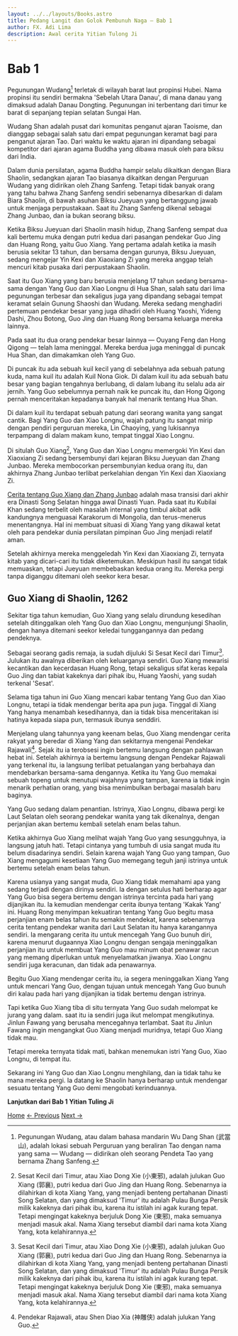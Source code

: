 ```yaml
---
layout: ../../layouts/Books.astro
title: Pedang Langit dan Golok Pembunuh Naga — Bab 1
author: FX. Adi Lima
description: Awal cerita Yitian Tulong Ji
---
```


# Bab 1

Pegunungan Wudang[^wudang-shan] terletak di wilayah barat laut propinsi Hubei. Nama propinsi itu sendiri bermakna 
'Sebelah Utara Danau', di mana danau yang dimaksud adalah Danau Dongting. Pegunungan ini terbentang dari timur ke barat
di sepanjang tepian selatan Sungai Han.

[^wudang-shan]: Pegunungan Wudang, atau dalam bahasa mandarin Wu Dang Shan (武當山), adalah lokasi sebuah Perguruan yang beraliran Tao dengan nama yang sama — Wudang — didirikan oleh seorang Pendeta Tao yang bernama Zhang Sanfeng.

Wudang Shan adalah pusat dari komunitas penganut ajaran Taoisme, dan dianggap sebagai salah satu dari empat 
pegunungan keramat bagi para penganut ajaran Tao. Dari waktu ke waktu ajaran ini dipandang sebagai kompetitor dari
ajaran agama Buddha yang dibawa masuk oleh para biksu dari India. 

Dalam dunia persilatan, agama Buddha hampir selalu dikaitkan dengan Biara Shaolin, sedangkan ajaran Tao biasanya
dikaitkan dengan Perguruan Wudang yang didirikan oleh Zhang Sanfeng. Tetapi tidak banyak orang yang tahu bahwa
Zhang Sanfeng sendiri sebenarnya dibesarkan di dalam Biara Shaolin, di bawah asuhan Biksu Jueyuan yang bertanggung 
jawab untuk menjaga perpustakaan. Saat itu Zhang Sanfeng dikenal sebagai Zhang Junbao, dan ia bukan seorang biksu.

Ketika Biksu Jueyuan dari Shaolin masih hidup, Zhang Sanfeng sempat dua kali bertemu muka dengan putri kedua
dari pasangan pendekar Guo Jing dan Huang Rong, yaitu Guo Xiang. Yang pertama adalah ketika ia masih berusia 
sekitar 13 tahun, dan bersama dengan gurunya, Biksu Jueyuan, sedang mengejar Yin Kexi dan Xiaoxiang Zi yang 
mereka anggap telah mencuri kitab pusaka dari perpustakaan Shaolin.

Saat itu Guo Xiang yang baru berusia menjelang 17 tahun sedang bersama-sama dengan Yang Guo dan Xiao Longnu
di Hua Shan, salah satu dari lima pegunungan terbesar dan sekaligus juga yang dipandang sebagai tempat keramat
selain Gunung Shaoshi dan Wudang. Mereka sedang menghadiri pertemuan pendekar besar yang juga dihadiri oleh
Huang Yaoshi, Yideng Dashi, Zhou Botong, Guo Jing dan Huang Rong bersama keluarga mereka lainnya.

Pada saat itu dua orang pendekar besar lainnya — Ouyang Feng dan Hong Qigong — telah lama meninggal. Mereka berdua
juga meninggal di puncak Hua Shan, dan dimakamkan oleh Yang Guo.

Di puncak itu ada sebuah kuil kecil yang di sebelahnya ada sebuah patung kuda, nama kuil itu adalah Kuil Nona Giok.
Di dalam kuil itu ada sebuah batu besar yang bagian tengahnya berlubang, di dalam lubang itu selalu ada air jernih.
Yang Guo sebelumnya pernah naik ke puncak itu, dan Hong Qigong pernah menceritakan kepadanya banyak hal menarik
tentang Hua Shan.

Di dalam kuil itu terdapat sebuah patung dari seorang wanita yang sangat cantik. Bagi Yang Guo dan Xiao Longnu,
wajah patung itu sangat mirip dengan pendiri perguruan mereka, Lin Chaoying, yang lukisannya terpampang di
dalam makam kuno, tempat tinggal Xiao Longnu.

Di situlah Guo Xiang[^sesat-kecil], Yang Guo dan Xiao Longnu memergoki Yin Kexi dan Xiaoxiang Zi sedang bersembunyi dari 
kejaran Biksu Jueyuan dan Zhang Junbao. Mereka membocorkan persembunyian kedua orang itu, dan akhirnya Zhang Junbao
terlibat perkelahian dengan Yin Kexi dan Xiaoxiang Zi.

[Cerita tentang Guo Xiang dan Zhang Junbao](./intro#tahun-1262-guo-xiang-dan-zhang-junbao) adalah masa transisi
dari akhir era Dinasti Song Selatan hingga awal Dinasti Yuan. Pada saat itu Kubilai Khan sedang terbelit oleh masalah
internal yang timbul akibat adik kandungnya menguasai Karakorum di Mongolia, dan terus-menerus menentangnya.
Hal ini membuat situasi di Xiang Yang yang dikawal ketat oleh para pendekar dunia persilatan pimpinan Guo Jing
menjadi relatif aman.

Setelah akhirnya mereka menggeledah Yin Kexi dan Xiaoxiang Zi, ternyata kitab yang dicari-cari itu tidak
diketemukan. Meskipun hasil itu sangat tidak memuaskan, tetapi Jueyuan membebaskan kedua orang itu. Mereka
pergi tanpa diganggu ditemani oleh seekor kera besar.

## Guo Xiang di Shaolin, 1262

Sekitar tiga tahun kemudian, Guo Xiang yang selalu dirundung kesedihan setelah ditinggalkan oleh Yang Guo dan Xiao Longnu,
mengunjungi Shaolin, dengan hanya ditemani seekor keledai tunggangannya dan pedang pendeknya. 

Sebagai seorang gadis remaja, ia sudah dijuluki Si Sesat Kecil dari Timur[^sesat-kecil]. Julukan itu awalnya 
diberikan oleh keluarganya sendiri. Guo Xiang mewarisi kecantikan dan kecerdasan Huang Rong, tetapi sekaligus 
sifat keras kepala Guo Jing dan tabiat kakeknya dari pihak ibu, Huang Yaoshi, yang sudah terkenal 'Sesat'.

[^sesat-kecil]: Sesat Kecil dari Timur, atau Xiao Dong Xie (小東邪), adalah julukan Guo Xiang (郭襄), putri kedua dari Guo Jing dan Huang Rong. Sebenarnya ia dilahirkan di kota Xiang Yang, yang menjadi benteng pertahanan Dinasti Song Selatan, dan yang dimaksud 'Timur' itu adalah Pulau Bunga Persik milik kakeknya dari pihak ibu, karena itu istilah ini agak kurang tepat. Tetapi mengingat kakeknya berjuluk Dong Xie (東邪), maka semuanya menjadi masuk akal. Nama Xiang tersebut diambil dari nama kota Xiang Yang, kota kelahirannya.

Selama tiga tahun ini Guo Xiang mencari kabar tentang Yang Guo dan Xiao Longnu, tetapi ia tidak mendengar berita apa pun
juga. Tinggal di Xiang Yang hanya menambah kesedihannya, dan ia tidak bisa menceritakan isi hatinya kepada siapa pun, 
termasuk ibunya senddiri.

Menjelang ulang tahunnya yang keenam belas, Guo Xiang mendengar cerita rakyat yang beredar di Xiang Yang dan sekitarnya
mengenai Pendekar Rajawali[^pendekar-rajawali]. Sejak itu ia terobsesi ingin bertemu langsung dengan pahlawan hebat ini.
Setelah akhirnya ia bertemu langsung dengan Pendekar Rajawali yang terkenal itu, ia langsung terlibat petualangan yang
berbahaya dan mendebarkan bersama-sama dengannya. Ketika itu Yang Guo memakai sebuah topeng untuk menutupi wajahnya
yang tampan, karena ia tidak ingin menarik perhatian orang, yang bisa menimbulkan berbagai masalah baru baginya.

Yang Guo sedang dalam penantian. Istrinya, Xiao Longnu, dibawa pergi ke Laut Selatan oleh seorang pendekar wanita
yang tak dikenalnya, dengan perjanjian akan bertemu kembali setelah enam belas tahun.

Ketika akhirnya Guo Xiang melihat wajah Yang Guo yang sesungguhnya, ia langsung jatuh hati. Tetapi cintanya yang 
tumbuh di usia sangat muda itu belum disadarinya sendiri. Selain karena wajah Yang Guo yang tampan, Guo Xiang mengagumi
kesetiaan Yang Guo memegang teguh janji istrinya untuk bertemu setelah enam belas tahun.

[^pendekar-rajawali]: Pendekar Rajawali, atau Shen Diao Xia (神雕侠) adalah julukan Yang Guo. 

Karena usianya yang sangat muda, Guo Xiang tidak memahami apa yang sedang terjadi dengan dirinya sendiri. Ia dengan
setulus hati berharap agar Yang Guo bisa segera bertemu dengan istrinya tercinta pada hari yang dijanjikan itu. Ia
kemudian mendengar cerita ibunya tentang 'Kakak Yang' ini. Huang Rong menyimpan kekuatiran tentang Yang Guo begitu
masa perjanjian enam belas tahun itu semakin mendekat, karena sebenarnya cerita tentang pendekar wanita dari Laut Selatan
itu hanya karangannya sendiri. Ia mengarang cerita itu untuk mencegah Yang Guo bunuh diri, karena menurut dugaannya
Xiao Longnu dengan sengaja meninggalkan perjanjian itu untuk membuat Yang Guo mau minum obat penawar racun yang memang
diperlukan untuk menyelamatkan jiwanya. Xiao Longnu sendiri juga keracunan, dan tidak ada penawarnya.

Begitu Guo Xiang mendengar cerita itu, ia segera meninggalkan Xiang Yang untuk mencari Yang Guo, dengan tujuan untuk
mencegah Yang Guo bunuh diri kalau pada hari yang dijanjikan ia tidak bertemu dengan istrinya.

Tapi ketika Guo Xiang tiba di situ ternyata Yang Guo sudah melompat ke jurang yang dalam. saat itu ia sendiri juga
ikut melompat mengikutinya. Jinlun Fawang yang berusaha mencegahnya terlambat. Saat itu Jinlun Fawang ingin mengangkat
Guo Xiang menjadi muridnya, tetapi Guo Xiang tidak mau.

Tetapi mereka ternyata tidak mati, bahkan menemukan istri Yang Guo, Xiao Longnu, di tempat itu.

Sekarang ini Yang Guo dan Xiao Longnu menghilang, dan ia tidak tahu ke mana mereka pergi. Ia datang ke Shaolin hanya
berharap untuk mendengar sesuatu tentang Yang Guo demi mengobati kerinduannya.

**Lanjutkan dari Bab 1 Yitian Tuling Ji**

<div class="w3-panel">
    <div class="w3-bar w3-white">
        <a href="/" class="w3-btn w3-round-large w3-white w3-hover-black w3-bar-item w3-right">Home</a>
        <a href="/yttlj/intro" class="w3-btn w3-round-large w3-white w3-hover-black w3-bar-item w3-left">&#8592; Previous</a>
        <a href="/bab1" class="w3-btn w3-round-large w3-white w3-hover-black w3-bar-item w3-right">Next &#8594;</a>
    </div>
</div>

